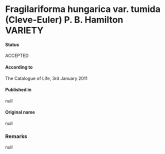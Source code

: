 Fragilariforma hungarica var. tumida (Cleve-Euler) P. B. Hamilton VARIETY
=======

#### Status
ACCEPTED

#### According to
The Catalogue of Life, 3rd January 2011

#### Published in
null

#### Original name
null

### Remarks
null